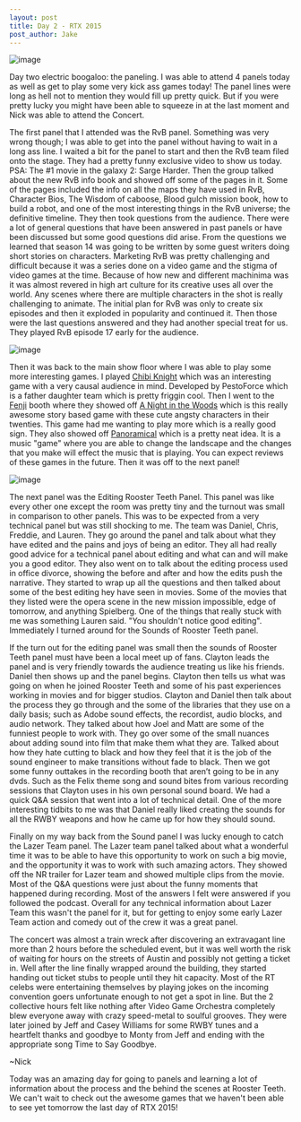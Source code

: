 ```yaml
--- 
layout: post
title: Day 2 - RTX 2015
post_author: Jake
---
```


![image](http://i.imgur.com/ApV2VYn.jpg "This is a line for a line; nothing out of the ordinary here")


Day two electric boogaloo: the paneling. I was able to attend 4 panels today as well as get to play some very kick ass games today! The panel lines were long as hell not to mention they would fill up pretty quick. But if you were pretty lucky you might have been able to squeeze in at the last moment and Nick was able to attend the Concert.

The first panel that I attended was the RvB panel. Something was very wrong though; I was able to get into the panel without having to wait in a long ass line. I waited a bit for the panel to start and then the RvB team filed onto the stage. They had a pretty funny exclusive video to show us today. PSA: The #1 movie in the galaxy 2: Sarge Harder. Then the group talked about the new RvB info book and showed off some of the pages in it. Some of the pages included the info on all the maps they have used in RvB, Character Bios, The Wisdom of caboose, Blood gulch mission book, how to build a robot, and one of the most interesting things in the RvB universe; the definitive timeline. They then took questions from the audience. There were a lot of general questions that have been answered in past panels or have been discussed but some good questions did arise. From the questions we learned that season 14 was going to be written by some guest writers doing short stories on characters. Marketing RvB was pretty challenging and difficult because it was a series done on a video game and the stigma of video games at the time. Because of how new and different machinima was it was almost revered in high art culture for its creative uses all over the world. Any scenes where there are multiple characters in the shot is really challenging to animate. The initial plan for RvB was only to create six episodes and then it exploded in popularity and continued it. Then those were the last questions answered and they had another special treat for us. They played RvB episode 17 early for the audience.


![image](http://i.imgur.com/WyYpO4v.jpg "We need to have a new plague or something like holy shit so many people")


Then it was back to the main show floor where I was able to play some more interesting games. I played [Chibi Knight](http://store.steampowered.com/app/283080/) which was an interesting game with a very causal audience in mind. Developed by PestoForce which is a father daughter team which is pretty friggin cool. Then I went to the [Fenji](http://finji.co/) booth where they showed off [A Night in the Woods](http://www.nightinthewoods.com/) which is this really awesome story based game with these cute angsty characters in their twenties. This game had me wanting to play more which is a really good sign. They also showed off [Panoramical](http://www.panoramic.al/) which is a pretty neat idea. It is a music "game" where you are able to change the landscape and the changes that you make will effect the music that is playing. You can expect reviews of these games in the future. Then it was off to the next panel!


![image](http://i.imgur.com/Ro9I0V8.jpg "Such a tiny room for such an extremely technical panel")


The next panel was the Editing Rooster Teeth Panel. This panel was like every other one except the room was pretty tiny and the turnout was small in comparison to other panels. This was to be expected from a very technical panel but was still shocking to me. The team was Daniel, Chris, Freddie, and Lauren. They go around the panel and talk about what they have edited and the pains and joys of being an editor. They all had really good advice for a technical panel about editing and what can and will make you a good editor. They also went on to talk about the editing process used in office divorce, showing the before and after and how the edits push the narrative. They started to wrap up all the questions and then talked about some of the best editing hey have seen in movies. Some of the movies that they listed were the opera scene in the new mission impossible, edge of tomorrow, and anything Spielberg. One of the things that really stuck with me was something Lauren said. "You shouldn't notice good editing". Immediately I turned around for the Sounds of Rooster Teeth panel.


If the turn out for the editing panel was small then the sounds of Rooster Teeth panel must have been a local meet up of fans. Clayton leads the panel and is very friendly towards the audience treating us like his friends. Daniel then shows up and the panel begins. Clayton then tells us what was going on when he joined Rooster Teeth and some of his past experiences working in movies and for bigger studios. Clayton and Daniel then talk about the process they go through and the some of the libraries that they use on a daily basis; such as Adobe sound effects, the recordist, audio blocks, and audio network. They talked about how Joel and Matt are some of the funniest people to work with. They go over some of the small nuances about adding sound into film that make them what they are. Talked about how they hate cutting to black and how they feel that it is the job of the sound engineer to make transitions without fade to black. Then we got some funny outtakes in the recording booth that aren’t going to be in any dvds. Such as the Felix theme song and sound bites from various recording sessions that Clayton uses in his own personal sound board. We had a quick Q&A session that went into a lot of technical detail. One of the more interesting tidbits to me was that Daniel really liked creating the sounds for all the RWBY weapons and how he came up for how they should sound.


Finally on my way back from the Sound panel I was lucky enough to catch the Lazer Team panel. The Lazer team panel talked about what a wonderful time it was to be able to have this opportunity to work on such a big movie, and the opportunity it was to work with such amazing actors. They showed off the NR trailer for Lazer team and showed multiple clips from the movie. Most of the Q&A questions were just about the funny moments that happened during recording. Most of the answers I felt were answered if you followed the podcast. Overall for any technical information about Lazer Team this wasn't the panel for it, but for getting to enjoy some early Lazer Team action and comedy out of the crew it was a great panel. 


The concert was almost a train wreck after discovering an extravagant line more than 2 hours before the scheduled event, but it was well worth the risk of waiting for hours on the streets of Austin and possibly not getting a ticket in. Well after the line finally wrapped around the building, they started handing out ticket stubs to people until they hit capacity. Most of the RT celebs were entertaining themselves by playing jokes on the incoming convention goers unfortunate enough to not get a spot in line. But the 2 collective hours felt like nothing after Video Game Orchestra completely blew everyone away with crazy speed-metal to soulful grooves. They were later joined by Jeff and Casey Williams for some RWBY tunes and a heartfelt thanks and goodbye to Monty from Jeff and ending with the appropriate song Time to Say Goodbye.

~Nick


Today was an amazing day for going to panels and learning a lot of information about the process and the behind the scenes at Rooster Teeth. We can't wait to check out the awesome games that we haven't been able to see yet tomorrow the last day of RTX 2015!